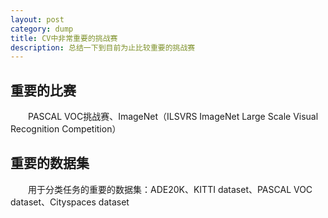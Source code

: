 ```yaml
---
layout: post
category: dump
title: CV中非常重要的挑战赛
description: 总结一下到目前为止比较重要的挑战赛
---
```


## 重要的比赛
　　PASCAL VOC挑战赛、ImageNet（ILSVRS ImageNet Large Scale Visual Recognition Competition）
## 重要的数据集
　　用于分类任务的重要的数据集：ADE20K、KITTI dataset、PASCAL VOC dataset、Cityspaces dataset